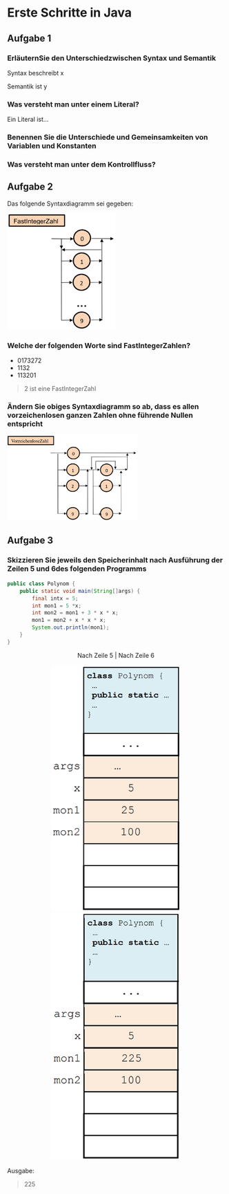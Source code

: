 # Erste Schritte in Java

## Aufgabe 1

### ErläuternSie den Unterschiedzwischen Syntax und Semantik

Syntax beschreibt x

Semantik ist y

### Was versteht man unter einem Literal?

Ein Literal ist...

### Benennen Sie die Unterschiede und Gemeinsamkeiten von Variablen und Konstanten

### Was versteht man unter dem Kontrollfluss?

## Aufgabe 2

Das folgende Syntaxdiagramm sei gegeben:

<img src="img/FastintegerZahl.png" alt="FastintegerZahl" style="width:250px;"/>

### Welche der folgenden Worte sind FastIntegerZahlen?

- 0173272
- 1132
- 113201

> 2 ist eine FastIntegerZahl

### Ändern Sie obiges Syntaxdiagramm so ab, dass es allen vorzeichenlosen ganzen Zahlen ohne führende Nullen entspricht

<img src="img/VorzeichenLoseZahl.png" alt="FastintegerZahl" style="width:300px;"/>

## Aufgabe 3

### Skizzieren Sie jeweils den Speicherinhalt nach Ausführung der Zeilen 5 und 6des folgenden Programms

```java
public class Polynom {
    public static void main(String[]args) {
        final intx = 5;
        int mon1 = 5 *x;
        int mon2 = mon1 + 3 * x * x;
        mon1 = mon2 + x * x * x;
        System.out.println(mon1);
    }
}
```

<center>Nach Zeile 5 | Nach Zeile 6

<img src="img/line5.png" alt="FastintegerZahl" style="width:300px;"/> <img src="img/line6.png" alt="FastintegerZahl" style="width:300px;"/></center>

Ausgabe:

> 225
